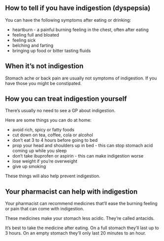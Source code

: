 ## How to tell if you have indigestion (dyspepsia)

You can have the following symptoms after eating or drinking:

- heartburn - a painful burning feeling in the chest, often after eating
- feeling full and bloated
- feeling sick
- belching and farting
- bringing up food or bitter tasting fluids

## When it’s not indigestion

Stomach ache or back pain are usually not symptoms of indigestion. If you have those you might be constipated.

## How you can treat indigestion yourself

There’s usually no need to see a GP about indigestion.

Here are some things you can do at home:

- avoid rich, spicy or fatty foods
- cut down on tea, coffee, cola or alcohol
- don’t eat 3 to 4 hours before going to bed
- prop your head and shoulders up in bed - this can stop stomach acid coming up while you sleep
- don’t take ibuprofen or aspirin - this can make indigestion worse
- lose weight if you’re overweight
- give up smoking

These things will also help prevent indigestion.

## Your pharmacist can help with indigestion

Your pharmacist can recommend medicines that’ll ease the burning feeling or pain that can come with indigestion.

These medicines make your stomach less acidic. They’re called antacids.

It’s best to take the medicine after eating. On a full stomach they’ll last up to 3 hours. On an empty stomach they’ll only last 20 minutes to an hour.
